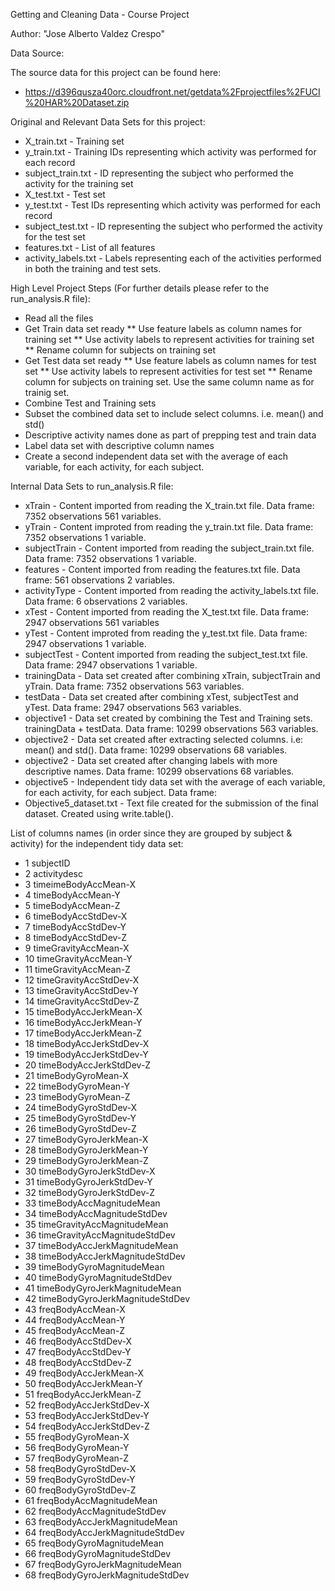Getting and Cleaning Data - Course Project

Author: "Jose Alberto Valdez Crespo"

Data Source:

The source data for this project can be found here: 

* https://d396qusza40orc.cloudfront.net/getdata%2Fprojectfiles%2FUCI%20HAR%20Dataset.zip

Original and Relevant Data Sets for this project:
* X_train.txt - Training set
* y_train.txt - Training IDs representing which activity was performed for each record
* subject_train.txt - ID representing the subject who performed the activity for the training set
* X_test.txt - Test set
* y_test.txt - Test IDs representing which activity was performed for each record
* subject_test.txt - ID representing the subject who performed the activity for the test set
* features.txt - List of all features
* activity_labels.txt - Labels representing each of the activities performed in both the training and test sets.

High Level Project Steps (For further details please refer to the run_analysis.R file):
* Read all the files
* Get Train data set ready
  ** Use feature labels as column names for training set
  ** Use activity labels to represent activities for training set
  ** Rename column for subjects on training set
* Get Test data set ready
  ** Use feature labels as column names for test set
  ** Use activity labels to represent activities for test set
  ** Rename column for subjects on training set. Use the same column name as for trainig set.
* Combine Test and Training sets
* Subset the combined data set to include select columns. i.e. mean() and std()
* Descriptive activity names done as part of prepping test and train data
* Label data set with descriptive column names
* Create a second independent data set with the average of each variable, for each activity, for each subject.

Internal Data Sets to run_analysis.R file:
* xTrain - Content imported from reading the X_train.txt file. Data frame: 7352 observations 561 variables.
* yTrain - Content improted from reading the y_train.txt file. Data frame: 7352 observations 1 variable.
* subjectTrain - Content imported from reading the subject_train.txt file. Data frame: 7352 observations 1 variable.
* features - Content imported from reading the features.txt file. Data frame: 561 observations 2 variables.
* activityType - Content imported from reading the activity_labels.txt file. Data frame: 6 observations 2 variables.
* xTest - Content imported from reading the X_test.txt file. Data frame: 2947 observations 561 variables
* yTest - Content improted from reading the y_test.txt file. Data frame: 2947 observations 1 variable.
* subjectTest - Content imported from reading the subject_test.txt file. Data frame: 2947 observations 1 variable. 
* trainingData - Data set created after combining xTrain, subjectTrain and yTrain. Data frame: 7352 observations 563 variables.
* testData - Data set created after combining xTest, subjectTest and yTest. Data frame: 2947 observations 563 variables.
* objective1 - Data set created by combining the Test and Training sets. trainingData + testData. Data frame: 10299 observations 563 variables.
* objective2 - Data set created after extracting selected columns. i.e: mean() and std(). Data frame: 10299 observations 68 variables.
* objective2 <updated> - Data set created after changing labels with more descriptive names. Data frame: 10299 observations 68 variables.
* objective5 - Independent tidy data set with the average of each variable, for each activity, for each subject. Data frame: 
* Objective5_dataset.txt - Text file created for the submission of the final dataset. Created using write.table().

List of columns names (in order since they are grouped by subject & activity) for the independent tidy data set:
* 1 subjectID
* 2	activitydesc
* 3	timeimeBodyAccMean-X
* 4	timeBodyAccMean-Y
* 5	timeBodyAccMean-Z
* 6	timeBodyAccStdDev-X
* 7	timeBodyAccStdDev-Y
* 8	timeBodyAccStdDev-Z
* 9	timeGravityAccMean-X
* 10	timeGravityAccMean-Y
* 11	timeGravityAccMean-Z
* 12	timeGravityAccStdDev-X
* 13	timeGravityAccStdDev-Y
* 14	timeGravityAccStdDev-Z
* 15	timeBodyAccJerkMean-X
* 16	timeBodyAccJerkMean-Y
* 17	timeBodyAccJerkMean-Z
* 18	timeBodyAccJerkStdDev-X
* 19	timeBodyAccJerkStdDev-Y
* 20	timeBodyAccJerkStdDev-Z
* 21	timeBodyGyroMean-X
* 22	timeBodyGyroMean-Y
* 23	timeBodyGyroMean-Z
* 24	timeBodyGyroStdDev-X
* 25	timeBodyGyroStdDev-Y
* 26	timeBodyGyroStdDev-Z
* 27	timeBodyGyroJerkMean-X
* 28	timeBodyGyroJerkMean-Y
* 29	timeBodyGyroJerkMean-Z
* 30	timeBodyGyroJerkStdDev-X
* 31	timeBodyGyroJerkStdDev-Y
* 32	timeBodyGyroJerkStdDev-Z
* 33	timeBodyAccMagnitudeMean
* 34	timeBodyAccMagnitudeStdDev
* 35	timeGravityAccMagnitudeMean
* 36	timeGravityAccMagnitudeStdDev
* 37	timeBodyAccJerkMagnitudeMean
* 38	timeBodyAccJerkMagnitudeStdDev
* 39	timeBodyGyroMagnitudeMean
* 40	timeBodyGyroMagnitudeStdDev
* 41	timeBodyGyroJerkMagnitudeMean
* 42	timeBodyGyroJerkMagnitudeStdDev
* 43	freqBodyAccMean-X
* 44	freqBodyAccMean-Y
* 45	freqBodyAccMean-Z
* 46	freqBodyAccStdDev-X
* 47	freqBodyAccStdDev-Y
* 48	freqBodyAccStdDev-Z
* 49	freqBodyAccJerkMean-X
* 50	freqBodyAccJerkMean-Y
* 51	freqBodyAccJerkMean-Z
* 52	freqBodyAccJerkStdDev-X
* 53	freqBodyAccJerkStdDev-Y
* 54	freqBodyAccJerkStdDev-Z
* 55	freqBodyGyroMean-X
* 56	freqBodyGyroMean-Y
* 57	freqBodyGyroMean-Z
* 58	freqBodyGyroStdDev-X
* 59	freqBodyGyroStdDev-Y
* 60	freqBodyGyroStdDev-Z
* 61	freqBodyAccMagnitudeMean
* 62	freqBodyAccMagnitudeStdDev
* 63	freqBodyAccJerkMagnitudeMean
* 64	freqBodyAccJerkMagnitudeStdDev
* 65	freqBodyGyroMagnitudeMean
* 66	freqBodyGyroMagnitudeStdDev
* 67	freqBodyGyroJerkMagnitudeMean
* 68	freqBodyGyroJerkMagnitudeStdDev
